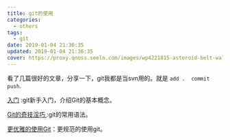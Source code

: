 ```yaml
---
title: git的使用
categories:
  - others
tags:
  - git
date: 2019-01-04 21:36:35
updated: 2019-01-04 21:36:35
cover: https://proxy.qnoss.seeln.com/images/wp4221815-asteroid-belt-wallpapers.jpg
---
```

看了几篇很好的文章，分享一下，git我都是当svn用的。就是 `add .  commit  push`.

[入门](https://mp.weixin.qq.com/s/-TC07TQoiTNRUJIdBv46SQ) :git新手入门，介绍Git的基本概念。

[Git的奇技淫巧
](https://mp.weixin.qq.com/s?__biz=MzU0OTE3MjE1Mw==&mid=2247484341&idx=1&sn=64bde82cd3459b07340c89a56e3fa473&chksm=fbb2a563ccc52c7584bffbdc21ef9fd70a45aa3223e1b584063ac8f0c67596060c574c66705b&scene=21#wechat_redirect):git的常用语法。

[更优雅的使用Git](https://mp.weixin.qq.com/s/wH-msSi8pBkcZBux0yLhng)：更规范的使用git。

